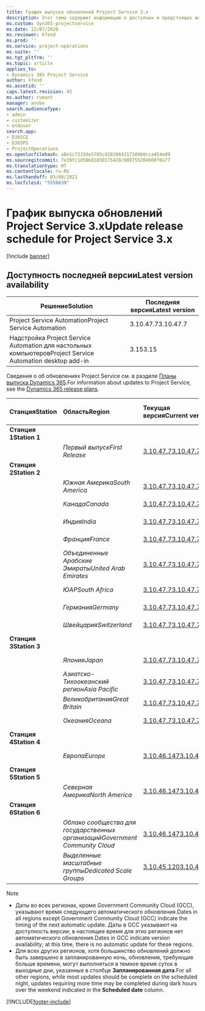 ```yaml
---
title: График выпуска обновлений Project Service 3.x
description: Этот тема содержит информацию о доступных и предстоящих выпусках Dynamics 365 Project Service Automation.
ms.custom: dyn365-projectservice
ms.date: 12/07/2020
ms.reviewer: kfend
ms.prod: ''
ms.service: project-operations
ms.suite: ''
ms.tgt_pltfrm: ''
ms.topic: article
applies_to:
- Dynamics 365 Project Service
author: kfend
ms.assetid: ''
caps.latest.revision: 42
ms.author: rumant
manager: annbe
search.audienceType:
- admin
- customizer
- enduser
search.app:
- D365CE
- D365PS
- ProjectOperations
ms.openlocfilehash: a8e1c7233de5705c928308431738060cca454e89
ms.sourcegitcommit: 7e39fc1d50681850175428c909755204b08f0a77
ms.translationtype: HT
ms.contentlocale: ru-RU
ms.lasthandoff: 03/08/2021
ms.locfileid: "5556639"
---
```

# <a name="update-release-schedule-for-project-service-3x"></a><span data-ttu-id="cdb20-103">График выпуска обновлений Project Service 3.x</span><span class="sxs-lookup"><span data-stu-id="cdb20-103">Update release schedule for Project Service 3.x</span></span>

[!include [banner](../includes/psa-now-project-operations.md)]

## <a name="latest-version-availability"></a><span data-ttu-id="cdb20-104">Доступность последней версии</span><span class="sxs-lookup"><span data-stu-id="cdb20-104">Latest version availability</span></span>

| <span data-ttu-id="cdb20-105">Решение</span><span class="sxs-lookup"><span data-stu-id="cdb20-105">Solution</span></span>  | <span data-ttu-id="cdb20-106">Последняя версия</span><span class="sxs-lookup"><span data-stu-id="cdb20-106">Latest version</span></span> |
|-------|----|
| <span data-ttu-id="cdb20-107">Project Service Automation</span><span class="sxs-lookup"><span data-stu-id="cdb20-107">Project Service Automation</span></span>    | <span data-ttu-id="cdb20-108">3.10.47.7</span><span class="sxs-lookup"><span data-stu-id="cdb20-108">3.10.47.7</span></span> |
| <span data-ttu-id="cdb20-109">Надстройка Project Service Automation для настольных компьютеров</span><span class="sxs-lookup"><span data-stu-id="cdb20-109">Project Service Automation desktop add-in</span></span>                | <span data-ttu-id="cdb20-110">3.15</span><span class="sxs-lookup"><span data-stu-id="cdb20-110">3.15</span></span>          |

<span data-ttu-id="cdb20-111">Сведения о об обновлениях Project Service см. в разделе [Планы выпуска Dynamics 365](https://docs.microsoft.com/dynamics365/release-plans/).</span><span class="sxs-lookup"><span data-stu-id="cdb20-111">For information about updates to Project Service, see the [Dynamics 365 release plans](https://docs.microsoft.com/dynamics365/release-plans/).</span></span> 

| <span data-ttu-id="cdb20-112">Станция</span><span class="sxs-lookup"><span data-stu-id="cdb20-112">Station</span></span>  | <span data-ttu-id="cdb20-113">Область</span><span class="sxs-lookup"><span data-stu-id="cdb20-113">Region</span></span> | <span data-ttu-id="cdb20-114">Текущая версия</span><span class="sxs-lookup"><span data-stu-id="cdb20-114">Current version</span></span> | <span data-ttu-id="cdb20-115">Следующая версия</span><span class="sxs-lookup"><span data-stu-id="cdb20-115">Next version</span></span> |  <span data-ttu-id="cdb20-116">Запланированная дата</span><span class="sxs-lookup"><span data-stu-id="cdb20-116">Scheduled date</span></span>
| :---   | :---   | :---   | :---   |:---   |         
|<span data-ttu-id="cdb20-117"><strong>Станция 1</strong></span><span class="sxs-lookup"><span data-stu-id="cdb20-117"><strong>Station 1</strong></span></span> | |  |  | |
| | <span data-ttu-id="cdb20-118"><i>Первый выпуск</i></span><span class="sxs-lookup"><span data-stu-id="cdb20-118"><i>First Release</i></span></span> | [<span data-ttu-id="cdb20-119">3.10.47.7</span><span class="sxs-lookup"><span data-stu-id="cdb20-119">3.10.47.7</span></span>](whats-new-ur-29.md) | <span data-ttu-id="cdb20-120">Подлежит уточнению</span><span class="sxs-lookup"><span data-stu-id="cdb20-120">TBD</span></span> | <span data-ttu-id="cdb20-121">2 апреля 2021 г.</span><span class="sxs-lookup"><span data-stu-id="cdb20-121">April 2, 2021</span></span>
|<span data-ttu-id="cdb20-122"><strong>Станция 2</strong></span><span class="sxs-lookup"><span data-stu-id="cdb20-122"><strong>Station 2</strong></span></span> | |  |  | |
| | <span data-ttu-id="cdb20-123"><i>Южная Америка</i></span><span class="sxs-lookup"><span data-stu-id="cdb20-123"><i>South America</i></span></span> | [<span data-ttu-id="cdb20-124">3.10.47.7</span><span class="sxs-lookup"><span data-stu-id="cdb20-124">3.10.47.7</span></span>](whats-new-ur-29.md) | <span data-ttu-id="cdb20-125">Подлежит уточнению</span><span class="sxs-lookup"><span data-stu-id="cdb20-125">TBD</span></span> | <span data-ttu-id="cdb20-126">2 апреля 2021 г.</span><span class="sxs-lookup"><span data-stu-id="cdb20-126">April 2, 2021</span></span>
| | <span data-ttu-id="cdb20-127"><i>Канада</i></span><span class="sxs-lookup"><span data-stu-id="cdb20-127"><i>Canada</i></span></span> | [<span data-ttu-id="cdb20-128">3.10.47.7</span><span class="sxs-lookup"><span data-stu-id="cdb20-128">3.10.47.7</span></span>](whats-new-ur-29.md) | <span data-ttu-id="cdb20-129">Подлежит уточнению</span><span class="sxs-lookup"><span data-stu-id="cdb20-129">TBD</span></span> | <span data-ttu-id="cdb20-130">2 апреля 2021 г.</span><span class="sxs-lookup"><span data-stu-id="cdb20-130">April 2, 2021</span></span>
| | <span data-ttu-id="cdb20-131"><i>Индия</i></span><span class="sxs-lookup"><span data-stu-id="cdb20-131"><i>India</i></span></span> | [<span data-ttu-id="cdb20-132">3.10.47.7</span><span class="sxs-lookup"><span data-stu-id="cdb20-132">3.10.47.7</span></span>](whats-new-ur-29.md) | <span data-ttu-id="cdb20-133">Подлежит уточнению</span><span class="sxs-lookup"><span data-stu-id="cdb20-133">TBD</span></span> | <span data-ttu-id="cdb20-134">2 апреля 2021 г.</span><span class="sxs-lookup"><span data-stu-id="cdb20-134">April 2, 2021</span></span>
| | <span data-ttu-id="cdb20-135"><i>Франция</i></span><span class="sxs-lookup"><span data-stu-id="cdb20-135"><i>France</i></span></span> | [<span data-ttu-id="cdb20-136">3.10.47.7</span><span class="sxs-lookup"><span data-stu-id="cdb20-136">3.10.47.7</span></span>](whats-new-ur-29.md) | <span data-ttu-id="cdb20-137">Подлежит уточнению</span><span class="sxs-lookup"><span data-stu-id="cdb20-137">TBD</span></span> | <span data-ttu-id="cdb20-138">2 апреля 2021 г.</span><span class="sxs-lookup"><span data-stu-id="cdb20-138">April 2, 2021</span></span>
| | <span data-ttu-id="cdb20-139"><i>Объединенные Арабские Эмираты</i></span><span class="sxs-lookup"><span data-stu-id="cdb20-139"><i>United Arab Emirates</i></span></span> | [<span data-ttu-id="cdb20-140">3.10.47.7</span><span class="sxs-lookup"><span data-stu-id="cdb20-140">3.10.47.7</span></span>](whats-new-ur-29.md) | <span data-ttu-id="cdb20-141">Подлежит уточнению</span><span class="sxs-lookup"><span data-stu-id="cdb20-141">TBD</span></span> | <span data-ttu-id="cdb20-142">2 апреля 2021 г.</span><span class="sxs-lookup"><span data-stu-id="cdb20-142">April 2, 2021</span></span>
| | <span data-ttu-id="cdb20-143"><i>ЮАР</i></span><span class="sxs-lookup"><span data-stu-id="cdb20-143"><i>South Africa</i></span></span> | [<span data-ttu-id="cdb20-144">3.10.47.7</span><span class="sxs-lookup"><span data-stu-id="cdb20-144">3.10.47.7</span></span>](whats-new-ur-29.md) | <span data-ttu-id="cdb20-145">Подлежит уточнению</span><span class="sxs-lookup"><span data-stu-id="cdb20-145">TBD</span></span> | <span data-ttu-id="cdb20-146">2 апреля 2021 г.</span><span class="sxs-lookup"><span data-stu-id="cdb20-146">April 2, 2021</span></span>
| | <span data-ttu-id="cdb20-147"><i>Германия</i></span><span class="sxs-lookup"><span data-stu-id="cdb20-147"><i>Germany</i></span></span> | [<span data-ttu-id="cdb20-148">3.10.47.7</span><span class="sxs-lookup"><span data-stu-id="cdb20-148">3.10.47.7</span></span>](whats-new-ur-29.md) | <span data-ttu-id="cdb20-149">Подлежит уточнению</span><span class="sxs-lookup"><span data-stu-id="cdb20-149">TBD</span></span> | <span data-ttu-id="cdb20-150">2 апреля 2021 г.</span><span class="sxs-lookup"><span data-stu-id="cdb20-150">April 2, 2021</span></span>
| | <span data-ttu-id="cdb20-151"><i>Швейцария</i></span><span class="sxs-lookup"><span data-stu-id="cdb20-151"><i>Switzerland</i></span></span> | [<span data-ttu-id="cdb20-152">3.10.47.7</span><span class="sxs-lookup"><span data-stu-id="cdb20-152">3.10.47.7</span></span>](whats-new-ur-29.md) | <span data-ttu-id="cdb20-153">Подлежит уточнению</span><span class="sxs-lookup"><span data-stu-id="cdb20-153">TBD</span></span> | <span data-ttu-id="cdb20-154">2 апреля 2021 г.</span><span class="sxs-lookup"><span data-stu-id="cdb20-154">April 2, 2021</span></span>
|<span data-ttu-id="cdb20-155"><strong>Станция 3</strong></span><span class="sxs-lookup"><span data-stu-id="cdb20-155"><strong>Station 3</strong></span></span> | |  |  | |
| | <span data-ttu-id="cdb20-156"><i>Япония</i></span><span class="sxs-lookup"><span data-stu-id="cdb20-156"><i>Japan</i></span></span> | [<span data-ttu-id="cdb20-157">3.10.47.7</span><span class="sxs-lookup"><span data-stu-id="cdb20-157">3.10.47.7</span></span>](whats-new-ur-29.md) | <span data-ttu-id="cdb20-158">Подлежит уточнению</span><span class="sxs-lookup"><span data-stu-id="cdb20-158">TBD</span></span> | <span data-ttu-id="cdb20-159">9 апреля 2021 г.</span><span class="sxs-lookup"><span data-stu-id="cdb20-159">April 9, 2021</span></span>
| | <span data-ttu-id="cdb20-160"><i>Азиатско-Тихоокеанский регион</i></span><span class="sxs-lookup"><span data-stu-id="cdb20-160"><i>Asia Pacific</i></span></span> | [<span data-ttu-id="cdb20-161">3.10.47.7</span><span class="sxs-lookup"><span data-stu-id="cdb20-161">3.10.47.7</span></span>](whats-new-ur-29.md) | <span data-ttu-id="cdb20-162">Подлежит уточнению</span><span class="sxs-lookup"><span data-stu-id="cdb20-162">TBD</span></span> | <span data-ttu-id="cdb20-163">9 апреля 2021 г.</span><span class="sxs-lookup"><span data-stu-id="cdb20-163">April 9, 2021</span></span>
| | <span data-ttu-id="cdb20-164"><i>Великобритания</i></span><span class="sxs-lookup"><span data-stu-id="cdb20-164"><i>Great Britain</i></span></span> | [<span data-ttu-id="cdb20-165">3.10.47.7</span><span class="sxs-lookup"><span data-stu-id="cdb20-165">3.10.47.7</span></span>](whats-new-ur-29.md) | <span data-ttu-id="cdb20-166">Подлежит уточнению</span><span class="sxs-lookup"><span data-stu-id="cdb20-166">TBD</span></span> | <span data-ttu-id="cdb20-167">9 апреля 2021 г.</span><span class="sxs-lookup"><span data-stu-id="cdb20-167">April 9, 2021</span></span>
| | <span data-ttu-id="cdb20-168"><i>Океания</i></span><span class="sxs-lookup"><span data-stu-id="cdb20-168"><i>Oceana</i></span></span> | [<span data-ttu-id="cdb20-169">3.10.47.7</span><span class="sxs-lookup"><span data-stu-id="cdb20-169">3.10.47.7</span></span>](whats-new-ur-29.md) | <span data-ttu-id="cdb20-170">Подлежит уточнению</span><span class="sxs-lookup"><span data-stu-id="cdb20-170">TBD</span></span> | <span data-ttu-id="cdb20-171">9 апреля 2021 г.</span><span class="sxs-lookup"><span data-stu-id="cdb20-171">April 9, 2021</span></span>
|<span data-ttu-id="cdb20-172"><strong>Станция 4</strong></span><span class="sxs-lookup"><span data-stu-id="cdb20-172"><strong>Station 4</strong></span></span> | |  |  | |
| | <span data-ttu-id="cdb20-173"><i>Европа</i></span><span class="sxs-lookup"><span data-stu-id="cdb20-173"><i>Europe</i></span></span> | [<span data-ttu-id="cdb20-174">3.10.46.147</span><span class="sxs-lookup"><span data-stu-id="cdb20-174">3.10.46.147</span></span>](whats-new-ur-28-6.md) | [<span data-ttu-id="cdb20-175">3.10.47.7</span><span class="sxs-lookup"><span data-stu-id="cdb20-175">3.10.47.7</span></span>](whats-new-ur-29.md) | <span data-ttu-id="cdb20-176">12 марта 2021 г.</span><span class="sxs-lookup"><span data-stu-id="cdb20-176">March 12, 2021</span></span>
|<span data-ttu-id="cdb20-177"><strong>Станция 5</strong></span><span class="sxs-lookup"><span data-stu-id="cdb20-177"><strong>Station 5</strong></span></span> | |  |  | |
| | <span data-ttu-id="cdb20-178"><i>Северная Америка</i></span><span class="sxs-lookup"><span data-stu-id="cdb20-178"><i>North America</i></span></span> | [<span data-ttu-id="cdb20-179">3.10.46.147</span><span class="sxs-lookup"><span data-stu-id="cdb20-179">3.10.46.147</span></span>](whats-new-ur-28-6.md) | [<span data-ttu-id="cdb20-180">3.10.47.7</span><span class="sxs-lookup"><span data-stu-id="cdb20-180">3.10.47.7</span></span>](whats-new-ur-29.md) | <span data-ttu-id="cdb20-181">19 марта 2021 г.</span><span class="sxs-lookup"><span data-stu-id="cdb20-181">March 19, 2021</span></span>
|<span data-ttu-id="cdb20-182"><strong>Станция 6</strong></span><span class="sxs-lookup"><span data-stu-id="cdb20-182"><strong>Station 6</strong></span></span> | |  |  | |
| | <span data-ttu-id="cdb20-183"><i>Облако сообщества для государственных организаций</i></span><span class="sxs-lookup"><span data-stu-id="cdb20-183"><i>Government Community Cloud</i></span></span> | [<span data-ttu-id="cdb20-184">3.10.46.147</span><span class="sxs-lookup"><span data-stu-id="cdb20-184">3.10.46.147</span></span>](whats-new-ur-28-6.md) | [<span data-ttu-id="cdb20-185">3.10.47.7</span><span class="sxs-lookup"><span data-stu-id="cdb20-185">3.10.47.7</span></span>](whats-new-ur-29.md) | <span data-ttu-id="cdb20-186">19 марта 2021 г.</span><span class="sxs-lookup"><span data-stu-id="cdb20-186">March 19, 2021</span></span>
| | <span data-ttu-id="cdb20-187"><i>Выделенные масштабные группы</i></span><span class="sxs-lookup"><span data-stu-id="cdb20-187"><i>Dedicated Scale Groups</i></span></span> | [<span data-ttu-id="cdb20-188">3.10.45.120</span><span class="sxs-lookup"><span data-stu-id="cdb20-188">3.10.45.120</span></span>](whats-new-ur-27-6.md) | [<span data-ttu-id="cdb20-189">3.10.46.147</span><span class="sxs-lookup"><span data-stu-id="cdb20-189">3.10.46.147</span></span>](whats-new-ur-28-6.md) | <span data-ttu-id="cdb20-190">05 марта 2021 г.</span><span class="sxs-lookup"><span data-stu-id="cdb20-190">March 05, 2021</span></span>

>[!Note]
> - <span data-ttu-id="cdb20-191">Даты во всех регионах, кроме Government Community Cloud (GCC), указывают время следующего автоматического обновления.</span><span class="sxs-lookup"><span data-stu-id="cdb20-191">Dates in all regions except Government Community Cloud (GCC) indicate the timing of the next automatic update.</span></span> <span data-ttu-id="cdb20-192">Даты в GCC указывают на доступность версии; в настоящее время для этих регионов нет автоматического обновления.</span><span class="sxs-lookup"><span data-stu-id="cdb20-192">Dates in GCC indicate version availability; at this time, there is no automatic update for these regions.</span></span>
> - <span data-ttu-id="cdb20-193">Для всех других регионов, хотя большинство обновлений должно быть завершено в запланированную ночь, обновления, требующие больше времени, могут выполняться в темное время суток в выходные дни, указанные в столбце **Запланированная дата**.</span><span class="sxs-lookup"><span data-stu-id="cdb20-193">For all other regions, while most updates should be complete on the scheduled night, updates requiring more time may be completed during dark hours over the weekend indicated in the **Scheduled date** column.</span></span>


[!INCLUDE[footer-include](../includes/footer-banner.md)]
